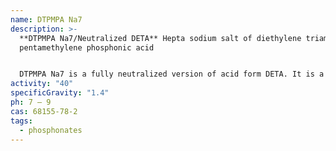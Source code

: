 ```yaml
---
name: DTPMPA Na7
description: >-
  **DTPMPA Na7/Neutralized DETA** Hepta sodium salt of diethylene triamine
  pentamethylene phosphonic acid


  DTPMPA Na7 is a fully neutralized version of acid form DETA. It is a powerful and versatile chelant and scale inhibitor, specifically for barium sulfate scales. Has high thermal and alkalinity tolerance and can be formulated into various chemistries to work in a multitude of applications.
activity: "40"
specificGravity: "1.4"
ph: 7 – 9
cas: 68155-78-2
tags:
  - phosphonates
---
```

